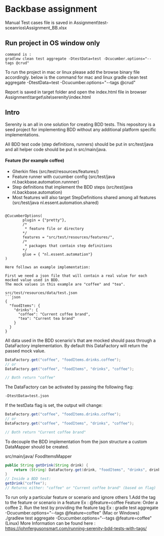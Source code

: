# Backbase assignment

Manual Test cases file is saved in Assignment\test-sceanrios\Assignment_BB.xlsx

## Run project in OS window only
```
command is :
gradlew clean test aggregate -DtestData=test -Dcucumber.options="--tags @crud"

```
To run the project in mac or linux please add the browse binary file accordingly.
below is the command for mac and linux
gradle clean test aggregate -DtestData=test -Dcucumber.options="--tags @crud"

Report is saved in target folder and open the index.html file in browser
Assignment\target\site\serenity\index.html

## Intro
Serenity is an all in one solution for creating BDD tests. This repository 
is a seed project for implementing BDD without any additional platform specific
implementations.

All BDD test code (step definitions, runners) should be put in src/test/java and all helper code should be put in src/main/java.

#### Feature (for example coffee)
- Gherkin files (src/test/resources/features/)
- Feature runner with cucumber config (src/test/java nl.backbase.automation.runnner)
- Step definitions that implement the BDD steps (src/test/java nl.backbase.automation)
- Most features will also target StepDefinitions shared among all features (src/test/java nl.essent.automation.shared)
```

@CucumberOptions(
        plugin = {"pretty"},
        /*
         * feature file or directory
        */
        features = "src/test/resources/features/",
        /*
         * packages that contain step definitions
        */
        glue = { "nl.essent.automation"}
)

Here follows an example implementation:

First we need a json file that will contain a real value for each mocked value used in BDD.
The mock values in this example are "coffee" and "tea". 

src/test/resources/data/test.json
```json
{
  "foodItems": {
    "drinks": {
      "coffee": "Current coffee brand",
      "tea": "Current tea brand"
    }
  }
}
```


All data used in the BDD scenario's that are mocked should pass through a DataFactory implementation. By default
this DataFactory will return the passed mock value. 

```java
DataFactory.get("coffee", "foodItems.drinks.coffee");
// or
DataFactory.get("coffee", "foodItems", "drinks", "coffee");

// Both return "coffee"
```

The DataFactory can be activated by passing the following flag:
```bash
-DtestData=test.json
```

If the testData flag is set, the output will change:
```java
DataFactory.get("coffee", "foodItems.drinks.coffee");
// or
DataFactory.get("coffee", "foodItems", "drinks", "coffee");

// Both return "Current coffee brand"
```

To decouple the BDD implementation from the json structure a custom DataMapper should be created.

src/main/java/ FoodItemsMapper
```java
public String getDrink(String drink) {
    return (String) DataFactory.get(drink, "foodItems", "drinks", drink);
}
// Inside a BDD test:
getDrink("coffee");
// Returns either: "coffee" or "Current coffee brand" (based on flag)
```
To run only a particular feature or scenario and ignore others
    1.Add the tag to the feature or scenario in a feature
        Ex : 
        @feature=coffee
        Feature: Order a coffee
    2. Run the test by providing the feature tag
        Ex : gradle test aggregate -Dcucumber.options="--tags @feature=coffee" (Mac or Windows)
            ./gradlew test aggregate -Dcucumber.options="--tags @feature=coffee" (Linux)
    More Information can be found here : https://johnfergusonsmart.com/running-serenity-bdd-tests-with-tags/

